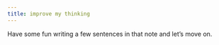 ```yaml
---
title: improve my thinking
---
```


Have some fun writing a few sentences in that note and let’s move on.